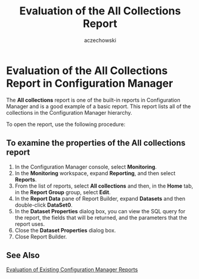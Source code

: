 ﻿---
title: Evaluation of the All Collections Report
titleSuffix: Configuration Manager
description: Information about all of the collections in the Configuration Manager hierarchy.
ms.date: 04/30/2019
ms.prod: configuration-manager
ms.technology: configmgr-other #app client compliance hybrid osd protect sum
ms.topic: conceptual
ms.collection: M365-identity-device-management
ms.assetid: 75e0e5a3-4bb5-421b-a9e1-b4bae4e71961
author: aczechowski
ms.author: aaroncz
manager: dougeby
---

# Evaluation of the All Collections Report in Configuration Manager

The **All collections** report is one of the built-in reports in Configuration Manager and is a good example of a basic report. This report lists all of the collections in the Configuration Manager hierarchy.

To open the report, use the following procedure:

## To examine the properties of the All collections report

1. In the Configuration Manager console, select **Monitoring**.
1. In the **Monitoring** workspace, expand **Reporting**, and then select **Reports**.
1. From the list of reports, select **All collections** and then, in the **Home** tab, in the **Report Group** group, select **Edit**.
1. In the **Report Data** pane of Report Builder, expand **Datasets** and then double-click **DataSet0**.
1. In the **Dataset Properties** dialog box, you can view the SQL query for the report, the fields that will be returned, and the parameters that the report uses.
1. Close the **Dataset Properties** dialog box.
1. Close Report Builder.

## See Also

[Evaluation of Existing Configuration Manager Reports](evaluation-existing-configuration-manager-reports.md)